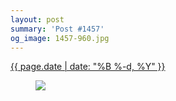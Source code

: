 ```yaml
---
layout: post
summary: 'Post #1457'
og_image: 1457-960.jpg
---
```


<div class="post">
 <time>
  <a href="/1457">
   {{ page.date | date: "%B %-d, %Y" }}
  </a>
 </time>
 <a href="/1457">
  <figure data-taken="8/25/2021">
   <img sizes="(min-width: 700px) 50vw, calc(100vw - 2rem)" src="{{ site.assets_url }}/1457-480.jpg" srcset="{{ site.assets_url }}/1457-240.jpg 240w, {{ site.assets_url }}/1457-480.jpg 480w, {{ site.assets_url }}/1457-720.jpg 720w, {{ site.assets_url }}/1457-960.jpg 960w"/>
  </figure>
 </a>
</div>
